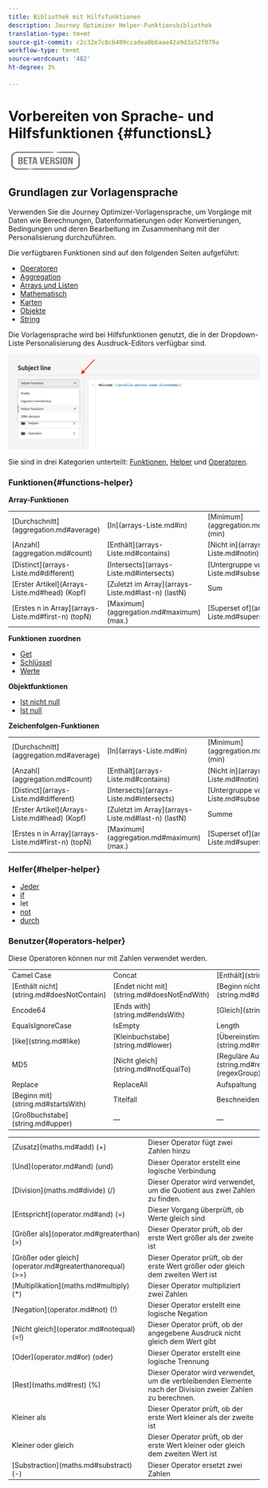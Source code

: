 ```yaml
---
title: Bibliothek mit Hilfsfunktionen
description: Journey Optimizer Helper-Funktionsbibliothek
translation-type: tm+mt
source-git-commit: c2c32e7c8cb409ccadea0b6aae42a9d3a52f079a
workflow-type: tm+mt
source-wordcount: '482'
ht-degree: 3%

---
```



# Vorbereiten von Sprache- und Hilfsfunktionen {#functionsL}

![](../../assets/do-not-localize/badge.png)


## Grundlagen zur Vorlagensprache

Verwenden Sie die Journey Optimizer-Vorlagensprache, um Vorgänge mit Daten wie Berechnungen, Datenformatierungen oder Konvertierungen, Bedingungen und deren Bearbeitung im Zusammenhang mit der Personalisierung durchzuführen.

Die verfügbaren Funktionen sind auf den folgenden Seiten aufgeführt:

* [Operatoren](operators.md)
* [Aggregation](aggregation.md)
* [Arrays und Listen](arrays-list.md)
* [Mathematisch](maths.md)
* [Karten](maps.md)
* [Objekte](objects.md)
* [String ](string.md)

Die Vorlagensprache wird bei Hilfsfunktionen genutzt, die in der Dropdown-Liste Personalisierung des Ausdruck-Editors verfügbar sind.

![](../assets/access-helper-functions.png)

Sie sind in drei Kategorien unterteilt: [Funktionen](#functions-helper), [Helper](#helper-helper) und [Operatoren](#operators-helper).

### Funktionen{#functions-helper}

**Array-Funktionen**

<table>
    <tr><td>[Durchschnitt](aggregation.md#average)</td><td>[In](arrays-Liste.md#in)</td><td>[Minimum](aggregation.md#minimum) (min)</td></tr>
    <tr><td>[Anzahl](aggregation.md#count)</td><td>[Enthält](arrays-Liste.md#contains)</td><td>[Nicht in](arrays-Liste.md#notin) (notIn)</td></tr>
    <tr><td>[Distinct](arrays-Liste.md#different)</td><td>[Intersects](arrays-Liste.md#intersects)</td><td>[Untergruppe von](arrays-Liste.md#subset)</td></tr>
    <tr><td>[Erster Artikel](Arrays-Liste.md#head) (Kopf)</td><td>[Zuletzt im Array](arrays-Liste.md#last-n) (lastN)</td><td>Sum</td></tr>
    <tr><td>[Erstes n in Array](arrays-Liste.md#first-n) (topN)</td><td>[Maximum](aggregation.md#maximum) (max.)</td><td>[Superset of](arrays-Liste.md#superset)</td></tr>
</table>


**Funktionen zuordnen**

* [Get](maps.md#get)
* [Schlüssel](maps.md#keys)
* [Werte](maps.md#values)

**Objektfunktionen**

* [Ist nicht null](objects.md#isNotNull)
* [Ist null](objects.md#isNull)

**Zeichenfolgen-Funktionen**

<table>
    <tr><td>[Durchschnitt](aggregation.md#average)</td><td>[In](arrays-Liste.md#in)</td><td>[Minimum](aggregation.md#minimum) (min)</td></tr>
    <tr><td>[Anzahl](aggregation.md#count)</td><td>[Enthält](arrays-Liste.md#contains)</td><td>[Nicht in](arrays-Liste.md#notin) (notIn)</td></tr>
    <tr><td>[Distinct](arrays-Liste.md#different)</td><td>[Intersects](arrays-Liste.md#intersects)</td><td>[Untergruppe von](arrays-Liste.md#subset)</td></tr>
    <tr><td>[Erster Artikel](Arrays-Liste.md#head) (Kopf)</td><td>[Zuletzt im Array](arrays-Liste.md#last-n) (lastN)</td><td>Summe</td></tr>
    <tr><td>[Erstes n in Array](arrays-Liste.md#first-n) (topN)</td><td>[Maximum](aggregation.md#maximum) (max.)</td><td>[Superset of](arrays-Liste.md#superset)</td></tr>
</table>


<table>
    <tr><td> Camel Case</td><td>Concat</td><td>[Enthält](string.md#contains)</td></tr>
    <tr><td> [Enthält nicht](string.md#doesNotContain)</td><td>[Endet nicht mit](string.md#doesNotEndWith)</td><td>[Beginn nicht mit](string.md#doesNotStartWith)</td></tr>
    <tr><td> Encode64</td><td>[Ends with](string.md#endsWith)</td><td>[Gleich](string.md#equals)</td></tr>
    <tr><td> EqualsIgnoreCase</td><td>IsEmpty</td><td>Length</td></tr>
    <tr><td> [like](string.md#like)</td><td>[Kleinbuchstabe](string.md#lower)</td><td>[Übereinstimmungen](string.md#match)</td></tr>
    <tr><td> MD5</td><td>[Nicht gleich](string.md#notEqualTo)</td><td>[Reguläre Ausdruck-Gruppe](string.md#regexGroup) (regexGroup)</td></tr>
    <tr><td> Replace</td><td>ReplaceAll</td><td>Aufspaltung</td></tr>
    <tr><td> [Beginn mit](string.md#startsWith)</td><td>Titelfall</td><td>Beschneiden</td></tr>
    <tr><td> [Großbuchstabe](string.md#upper)</td><td>—</td><td>—</td></tr>

### Helfer{#helper-helper}

* [Jeder](../personalization-syntax.md#each)
* [if](../personalization-syntax.md#if)
* let
* [not](../personalization-syntax.md#unless)
* [durch](../personalization-syntax.md#with)

### Benutzer{#operators-helper}

Diese Operatoren können nur mit Zahlen verwendet werden.

<table>
    <tr><td>[Zusatz](maths.md#add) (+)</td><td>Dieser Operator fügt zwei Zahlen hinzu</td></tr>
    <tr><td>[Und](operator.md#and) (und)</td><td>Dieser Operator erstellt eine logische Verbindung</td></tr>
    <tr><td>[Division](maths.md#divide) (/)</td><td>Dieser Operator wird verwendet, um die Quotient aus zwei Zahlen zu finden.</td></tr>
    <tr><td>[Entspricht](operator.md#and) (=)</td><td>Dieser Vorgang überprüft, ob Werte gleich sind</td></tr>
    <tr><td>[Größer als](operator.md#greaterthan) (&gt;) </td><td>Dieser Operator prüft, ob der erste Wert größer als der zweite ist</td></tr>
    <tr><td>[Größer oder gleich](operator.md#greaterthanorequal) (&gt;=) </td><td>Dieser Operator prüft, ob der erste Wert größer oder gleich dem zweiten Wert ist</td></tr>
    <tr><td>[Multiplikation](maths.md#multiply) (*) </td><td>Dieser Operator multipliziert zwei Zahlen</td></tr>
    <tr><td>[Negation](operator.md#not) (!) </td><td>Dieser Operator erstellt eine logische Negation</td></tr>
    <tr><td>[Nicht gleich](operator.md#notequal) (=!) </td><td>Dieser Operator prüft, ob der angegebene Ausdruck nicht gleich dem Wert gibt</td></tr>
    <tr><td>[Oder](operator.md#or) (oder) </td><td>Dieser Operator erstellt eine logische Trennung</td></tr>
    <tr><td>[Rest](maths.md#rest) (%) </td><td>Dieser Operator wird verwendet, um die verbleibenden Elemente nach der Division zweier Zahlen zu berechnen.</td></tr>
    <tr><td>Kleiner als</td><td>Dieser Operator prüft, ob der erste Wert kleiner als der zweite ist</td></tr>
    <tr><td>Kleiner oder gleich</td><td>Dieser Operator prüft, ob der erste Wert kleiner oder gleich dem zweiten Wert ist</td></tr>
    <tr><td>[Substraction](maths.md#substract) (-) </td><td>Dieser Operator ersetzt zwei Zahlen</td></tr>
</table>
